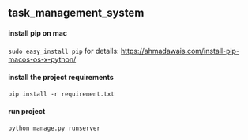 ## task_management_system

#### install pip on mac
```sudo easy_install pip```
for details: https://ahmadawais.com/install-pip-macos-os-x-python/


#### install the project requirements
```pip install -r requirement.txt```


#### run project
```python manage.py runserver```
